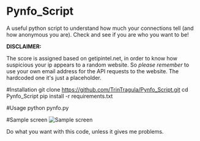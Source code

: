 # Pynfo_Script
A useful python script to understand how much your connections tell (and how anonymous you are). Check and see if you are who you want to be! 

**DISCLAIMER:**

The score is assigned based on getipintel.net, in order to know how suspicious your ip appears to a random website. So *please remember* to use your own email address for the API requests to the website. The hardcoded one it's just a placeholder.

#Installation
git clone https://github.com/TrinTragula/Pynfo_Script.git
cd Pynfo_Script
pip install -r requirements.txt

#Usage
python pynfo.py

#Sample screen
![Sample screen](https://trintragulablog.files.wordpress.com/2016/09/schermata-da-2016-09-10-14-39-032.png "A sample redacted screen")

Do what you want with this code, unless it gives me problems.
